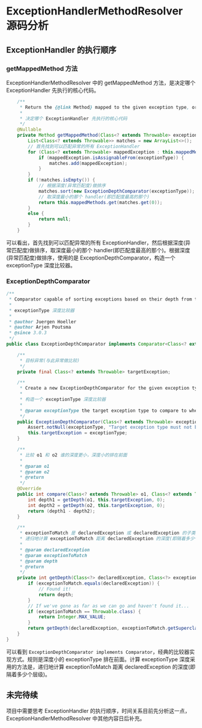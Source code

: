 # ExceptionHandlerMethodResolver 源码分析



## ExceptionHandler 的执行顺序

### getMappedMethod 方法

ExceptionHandlerMethodResolver 中的 getMappedMethod 方法，是决定哪个 ExceptionHandler 先执行的核心代码。

```java
	/**
	 * Return the {@link Method} mapped to the given exception type, or {@code null} if none.
	 *
	 * 决定哪个 ExceptionHandler 先执行的核心代码
	 */
	@Nullable
	private Method getMappedMethod(Class<? extends Throwable> exceptionType) {
		List<Class<? extends Throwable>> matches = new ArrayList<>();
		// 首先找到可以匹配异常的所有 ExceptionHandler
		for (Class<? extends Throwable> mappedException : this.mappedMethods.keySet()) {
			if (mappedException.isAssignableFrom(exceptionType)) {
				matches.add(mappedException);
			}
		}
		if (!matches.isEmpty()) {
			// 根据深度(异常匹配度)做排序
			matches.sort(new ExceptionDepthComparator(exceptionType));
			// 取深度最小的那个 handler(即匹配度最高的那个)
			return this.mappedMethods.get(matches.get(0));
		}
		else {
			return null;
		}
	}
```

可以看出，首先找到可以匹配异常的所有 ExceptionHandler，然后根据深度(异常匹配度)做排序，取深度最小的那个 handler(即匹配度最高的那个)。根据深度(异常匹配度)做排序，使用的是 ExceptionDepthComparator，构造一个 exceptionType 深度比较器。

### ExceptionDepthComparator

```java
/**
 * Comparator capable of sorting exceptions based on their depth from the thrown exception type.
 * 
 * exceptionType 深度比较器
 *
 * @author Juergen Hoeller
 * @author Arjen Poutsma
 * @since 3.0.3
 */
public class ExceptionDepthComparator implements Comparator<Class<? extends Throwable>> {

	/**
	 * 目标异常(与此异常做比较)
	 */
	private final Class<? extends Throwable> targetException;

	/**
	 * Create a new ExceptionDepthComparator for the given exception type.
	 *
	 * 构造一个 exceptionType 深度比较器
	 *
	 * @param exceptionType the target exception type to compare to when sorting by depth
	 */
	public ExceptionDepthComparator(Class<? extends Throwable> exceptionType) {
		Assert.notNull(exceptionType, "Target exception type must not be null");
		this.targetException = exceptionType;
	}

	/**
	 * 比较 o1 和 o2 谁的深度更小，深度小的排在前面
	 *
	 * @param o1
	 * @param o2
	 * @return
	 */
	@Override
	public int compare(Class<? extends Throwable> o1, Class<? extends Throwable> o2) {
		int depth1 = getDepth(o1, this.targetException, 0);
		int depth2 = getDepth(o2, this.targetException, 0);
		return (depth1 - depth2);
	}

	/**
	 * exceptionToMatch 是 declaredException 或 declaredException 的子类
	 * 递归地计算 exceptionToMatch 距离 declaredException 的深度(即隔着多少个层级)
	 *
	 * @param declaredException
	 * @param exceptionToMatch
	 * @param depth
	 * @return
	 */
	private int getDepth(Class<?> declaredException, Class<?> exceptionToMatch, int depth) {
		if (exceptionToMatch.equals(declaredException)) {
			// Found it!
			return depth;
		}
		// If we've gone as far as we can go and haven't found it...
		if (exceptionToMatch == Throwable.class) {
			return Integer.MAX_VALUE;
		}
		return getDepth(declaredException, exceptionToMatch.getSuperclass(), depth + 1);
	}
}
```

可以看到 `ExceptionDepthComparator implements Comparator`，经典的比较器实现方式。规则是深度小的 exceptionType 排在前面。计算 exceptionType 深度采用的方法是，递归地计算 exceptionToMatch 距离 declaredException 的深度(即隔着多少个层级)。



## 未完待续

项目中需要思考 ExceptionHandler 的执行顺序，时间关系目前先分析这一点，ExceptionHandlerMethodResolver 中其他内容日后补充。